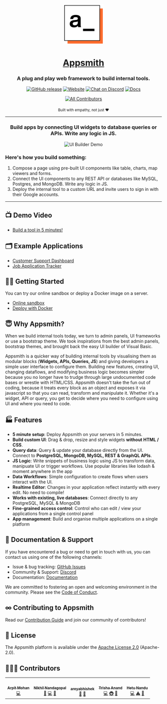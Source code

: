 <div align="center">
  <a href="https://appsmith.com">
    <img src="https://github.com/appsmithOrg/appsmith/blob/release/static/logo-no-padding.png" alt="Appsmith.com logo" height="130"><h1>Appsmith</h1>
    </a>
    <h3>A plug and play web framework to build internal tools.</h3>
<p>

[![GitHub release](https://img.shields.io/github/v/release/appsmithorg/appsmith.svg?logo=GitHub)](https://github.com/appsmithorg/appsmith/releases/latest) 
[![Website](https://img.shields.io/website?url=https%3A%2F%2Fappsmith.com&logo=Appsmith)](https://appsmith.com)
[![Chat on Discord](https://img.shields.io/badge/chat-Discord-violet?logo=discord)](https://discord.gg/rBTTVJp)
[![Docs](https://img.shields.io/badge/docs-v1.x-brightgreen.svg?style=flat)](https://docs.appsmith.com)
<!-- ALL-CONTRIBUTORS-BADGE:START - Do not remove or modify this section -->
[![All Contributors](https://img.shields.io/badge/all_contributors-5-orange.svg?style=flat-square)](#contributors-)
<!-- ALL-CONTRIBUTORS-BADGE:END -->

</p>
  <p>
    <sub>Built with empathy, not just ❤︎ </sub>
  </p>
</div>

-----------------
<div align="center"><h3>Build apps by connecting UI widgets to database queries or APIs. Write any logic in JS.</h3>

![UI Builder Demo](https://github.com/appsmithOrg/appsmith/blob/master/static/demo.gif)
</div>

### Here's how you build something:
1. Compose a page using pre-built UI components like table, charts, map viewers and forms.	
2. Connect the UI components to any REST API or databases like MySQL, Postgres, and MongoDB. Write any logic in JS.	
3. Deploy the internal tool to a custom URL and invite users to sign in with their Google accounts. 

-------------------

## 📺 Demo Video

* [Build a tool in 5 minutes!](http://bit.ly/appsmith-demo-github)

## 🗂 Example Applications

* [Customer Support Dashboard](https://bit.ly/cs-dashboard-appsmith)
* [Job Application Tracker](https://bit.ly/3hbYtTi)

## 🏃‍♀️ Getting Started
You can try our online sandbox or deploy a Docker image on a server.
* [Online sandbox](https://bit.ly/appsmith-signup-github)
* [Deploy with Docker](https://bit.ly/appsmith-docker-github)

## 😇 Why Appsmith?

When we build internal tools today, we turn to admin panels, UI frameworks or use a bootstrap theme. We took inspirations from the best admin panels, bootstrap themes, and brought back the easy UI builder of Visual Basic.

Appsmith is a quicker way of building internal tools by visualising them as modular blocks (**Widgets, APIs, Queries, JS**) and giving developers a simple user interface to configure them. Building new features, creating UI, changing dataflows, and modifying business logic becomes simpler because you no longer have to trudge through large undocumented code bases or wrestle with HTML/CSS. 
Appsmith doesn't take the fun out of coding, because it treats every block as an object and exposes it via javascript so that you can read, transform and manipulate it. Whether it's a widget, API or query, you get to decide where you need to configure using UI and where you need to code.

## 🏭 Features

* **5 minute setup**: Deploy Appsmith on your servers in 5 minutes.
* **Build custom UI**: Drag & drop, resize and style widgets **without HTML / CSS**.
* **Query data**: Query & update your database directly from the UI. Connect to **PostgreSQL, MongoDB, MySQL, REST & GraphQL APIs**.
* **JS Logic**: Write snippets of business logic using JS to transform data, manipuate UI or trigger workflows. Use popular libraries like lodash & moment anywhere in the app
* **Data Workflows**: Simple configuration to create flows when users interact with the UI.
* **Realtime Editor**: Changes in your application reflect instantly with every edit. No need to compile!
* **Works with existing, live databases**: Connect directly to any PostgreSQL, MySQL & MongoDB
* **Fine-grained access control**: Control who can edit / view your applications from a single control panel
* **App management**: Build and organise multiple applications on a single platform

## 📕 Documentation & Support

If you have encountered a bug or need to get in touch with us, you can contact us using one of the following channels:

* Issue & bug tracking: [GitHub Issues](https://github.com/appsmithorg/appsmith/issues/new/choose)
* Community & Support: [Discord](https://discord.gg/rBTTVJp)
* Documentation: [Documentation](https://docs.appsmith.com)

We are committed to fostering an open and welcoming environment in the community. Please see the [Code of Conduct](CODE_OF_CONDUCT.md).

## ∞ Contributing to Appsmith

Read our [Contribution Guide](https://github.com/appsmithorg/appsmith/blob/master/CONTRIBUTING.md) and join our community of contributors!

## 📑 License

The Appsmith platform is available under the [Apache License 2.0](https://www.apache.org/licenses/LICENSE-2.0) (Apache-2.0).

## 🧑‍🤝‍🧑 Contributors


<!-- ALL-CONTRIBUTORS-LIST:START - Do not remove or modify this section -->
<!-- prettier-ignore-start -->
<!-- markdownlint-disable -->
<table>
  <tr>
    <td align="center"><a href="http://arpitmohan.com"><img src="https://avatars2.githubusercontent.com/u/458946?v=4" width="100px;" alt=""/><br /><sub><b>Arpit Mohan</b></sub></a><br /><a href="https://github.com/appsmithorg/appsmith/commits?author=mohanarpit" title="Code">💻</a></td>
    <td align="center"><a href="https://github.com/Nikhil-Nandagopal"><img src="https://avatars2.githubusercontent.com/u/3897254?v=4" width="100px;" alt=""/><br /><sub><b>Nikhil Nandagopal</b></sub></a><br /><a href="https://github.com/appsmithorg/appsmith/commits?author=Nikhil-Nandagopal" title="Documentation">📖</a> <a href="https://github.com/appsmithorg/appsmith/commits?author=Nikhil-Nandagopal" title="Code">💻</a> <a href="#projectManagement-Nikhil-Nandagopal" title="Project Management">📆</a></td>
    <td align="center"><a href="https://github.com/areyabhishek"><img src="https://avatars1.githubusercontent.com/u/30255708?v=4" width="100px;" alt=""/><br /><sub><b>areyabhishek</b></sub></a><br /><a href="#ideas-areyabhishek" title="Ideas, Planning, & Feedback">🤔</a> <a href="#design-areyabhishek" title="Design">🎨</a></td>
    <td align="center"><a href="https://github.com/trishaanand"><img src="https://avatars2.githubusercontent.com/u/8403079?v=4" width="100px;" alt=""/><br /><sub><b>Trisha Anand</b></sub></a><br /><a href="https://github.com/appsmithorg/appsmith/commits?author=trishaanand" title="Code">💻</a> <a href="#infra-trishaanand" title="Infrastructure (Hosting, Build-Tools, etc)">🚇</a> <a href="#ideas-trishaanand" title="Ideas, Planning, & Feedback">🤔</a></td>
    <td align="center"><a href="https://github.com/hetunandu"><img src="https://avatars2.githubusercontent.com/u/12022471?v=4" width="100px;" alt=""/><br /><sub><b>Hetu Nandu</b></sub></a><br /><a href="https://github.com/appsmithorg/appsmith/commits?author=hetunandu" title="Code">💻</a> <a href="https://github.com/appsmithorg/appsmith/commits?author=hetunandu" title="Tests">⚠️</a> <a href="#ideas-hetunandu" title="Ideas, Planning, & Feedback">🤔</a></td>
  </tr>
</table>

<!-- markdownlint-enable -->
<!-- prettier-ignore-end -->
<!-- ALL-CONTRIBUTORS-LIST:END -->
